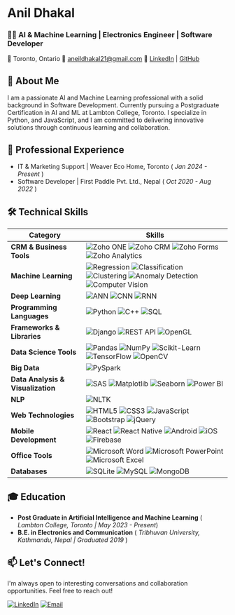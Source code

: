 # Anil Dhakal 

### 👨‍💻 AI & Machine Learning | Electronics Engineer | Software Developer
📍 Toronto, Ontario    📧 aneildhakal21@gmail.com    🔗 [LinkedIn](https://www.linkedin.com/in/anil-dhakal-380507176/) | [GitHub](https://github.com/pyserve/pyserve)

## 🚀 About Me
I am a passionate AI and Machine Learning professional with a solid background in Software Development. Currently pursuing a Postgraduate Certification in AI and ML at Lambton College, Toronto. I specialize in Python, and JavaScript, and I am committed to delivering innovative solutions through continuous learning and collaboration.

## 💼 Professional Experience
- IT & Marketing Support | Weaver Eco Home, Toronto ( *Jan 2024 - Present* )
- Software Developer | First Paddle Pvt. Ltd., Nepal ( *Oct 2020 - Aug 2022* )

## 🛠️ Technical Skills

| Category                     | Skills                                                                                   |
|------------------------------|------------------------------------------------------------------------------------------|
| **CRM & Business Tools**     | ![Zoho ONE](https://img.shields.io/badge/Zoho%20ONE-0072C6?style=for-the-badge&logo=zoho&logoColor=white) ![Zoho CRM](https://img.shields.io/badge/Zoho%20CRM-0072C6?style=for-the-badge&logo=zoho&logoColor=white) ![Zoho Forms](https://img.shields.io/badge/Zoho%20Forms-0072C6?style=for-the-badge&logo=zoho&logoColor=white) ![Zoho Analytics](https://img.shields.io/badge/Zoho%20Analytics-0072C6?style=for-the-badge&logo=zoho&logoColor=white) |
| **Machine Learning**         | ![Regression](https://img.shields.io/badge/Regression-FF6F00?style=for-the-badge) ![Classification](https://img.shields.io/badge/Classification-FF6F00?style=for-the-badge) ![Clustering](https://img.shields.io/badge/Clustering-FF6F00?style=for-the-badge) ![Anomaly Detection](https://img.shields.io/badge/Anomaly%20Detection-FF6F00?style=for-the-badge) ![Computer Vision](https://img.shields.io/badge/Computer%20Vision-FF6F00?style=for-the-badge) |
| **Deep Learning**            | ![ANN](https://img.shields.io/badge/ANN-FF6F00?style=for-the-badge) ![CNN](https://img.shields.io/badge/CNN-FF6F00?style=for-the-badge) ![RNN](https://img.shields.io/badge/RNN-FF6F00?style=for-the-badge) |
| **Programming Languages**    | ![Python](https://img.shields.io/badge/Python-3776AB?style=for-the-badge&logo=python&logoColor=white) ![C++](https://img.shields.io/badge/C%2B%2B-00599C?style=for-the-badge&logo=c%2B%2B&logoColor=white) ![SQL](https://img.shields.io/badge/SQL-4479A1?style=for-the-badge&logo=mysql&logoColor=white) |
| **Frameworks & Libraries**   | ![Django](https://img.shields.io/badge/Django-092E20?style=for-the-badge&logo=django&logoColor=white) ![REST API](https://img.shields.io/badge/REST%20API-FF6F00?style=for-the-badge) ![OpenGL](https://img.shields.io/badge/OpenGL-FF6F00?style=for-the-badge) |
| **Data Science Tools**       | ![Pandas](https://img.shields.io/badge/Pandas-150458?style=for-the-badge&logo=pandas&logoColor=white) ![NumPy](https://img.shields.io/badge/NumPy-013243?style=for-the-badge&logo=numpy&logoColor=white) ![Scikit-Learn](https://img.shields.io/badge/Scikit--Learn-F7931E?style=for-the-badge&logo=scikit-learn&logoColor=white) ![TensorFlow](https://img.shields.io/badge/TensorFlow-FF6F00?style=for-the-badge&logo=tensorflow&logoColor=white) ![OpenCV](https://img.shields.io/badge/OpenCV-5C3EE8?style=for-the-badge&logo=opencv&logoColor=white) |
| **Big Data**                 | ![PySpark](https://img.shields.io/badge/PySpark-E25A00?style=for-the-badge&logo=apache-spark&logoColor=white) |
| **Data Analysis & Visualization** | ![SAS](https://img.shields.io/badge/SAS-00A7E1?style=for-the-badge&logo=sas&logoColor=white) ![Matplotlib](https://img.shields.io/badge/Matplotlib-11557C?style=for-the-badge&logo=python&logoColor=white) ![Seaborn](https://img.shields.io/badge/Seaborn-30B5B5?style=for-the-badge&logo=python&logoColor=white) ![Power BI](https://img.shields.io/badge/Power_BI-F2C811?style=for-the-badge&logo=powerbi&logoColor=black) |
| **NLP**                      | ![NLTK](https://img.shields.io/badge/NLTK-5B8DF0?style=for-the-badge&logo=python&logoColor=white) |
| **Web Technologies**         | ![HTML5](https://img.shields.io/badge/HTML5-E34F26?style=for-the-badge&logo=html5&logoColor=white) ![CSS3](https://img.shields.io/badge/CSS3-1572B6?style=for-the-badge&logo=css3&logoColor=white) ![JavaScript](https://img.shields.io/badge/JavaScript-F7DF1E?style=for-the-badge&logo=javascript&logoColor=black) ![Bootstrap](https://img.shields.io/badge/Bootstrap-563D7C?style=for-the-badge&logo=bootstrap&logoColor=white) ![jQuery](https://img.shields.io/badge/jQuery-0769AD?style=for-the-badge&logo=jquery&logoColor=white) |
| **Mobile Development**       | ![React](https://img.shields.io/badge/React-20232A?style=for-the-badge&logo=react&logoColor=61DAFB) ![React Native](https://img.shields.io/badge/React_Native-20232A?style=for-the-badge&logo=react&logoColor=61DAFB) ![Android](https://img.shields.io/badge/Android-3DDC84?style=for-the-badge&logo=android&logoColor=white) ![iOS](https://img.shields.io/badge/iOS-999999?style=for-the-badge&logo=apple&logoColor=white) ![Firebase](https://img.shields.io/badge/Firebase-FFCA28?style=for-the-badge&logo=firebase&logoColor=black) |
| **Office Tools**             | ![Microsoft Word](https://img.shields.io/badge/Microsoft%20Word-2B579A?style=for-the-badge&logo=microsoftword&logoColor=white) ![Microsoft PowerPoint](https://img.shields.io/badge/Microsoft%20PowerPoint-B7472A?style=for-the-badge&logo=microsoftpowerpoint&logoColor=white) ![Microsoft Excel](https://img.shields.io/badge/Microsoft%20Excel-217346?style=for-the-badge&logo=microsoftexcel&logoColor=white) |
| **Databases**                | ![SQLite](https://img.shields.io/badge/SQLite-003B57?style=for-the-badge&logo=sqlite&logoColor=white) ![MySQL](https://img.shields.io/badge/MySQL-4479A1?style=for-the-badge&logo=mysql&logoColor=white) ![MongoDB](https://img.shields.io/badge/MongoDB-47A248?style=for-the-badge&logo=mongodb&logoColor=white) |

## 🎓 Education
- **Post Graduate in Artificial Intelligence and Machine Learning**  ( *Lambton College, Toronto | May 2023 - Present*)
- **B.E. in Electronics and Communication**  ( *Tribhuvan University, Kathmandu, Nepal | Graduated 2019* )

## 📫 Let's Connect!
I'm always open to interesting conversations and collaboration opportunities. Feel free to reach out!

[![LinkedIn](https://img.shields.io/badge/LinkedIn-0077B5?style=for-the-badge&logo=linkedin&logoColor=white)](https://www.linkedin.com/in/anil-dhakal-380507176/)
[![Email](https://img.shields.io/badge/Email-D14836?style=for-the-badge&logo=gmail&logoColor=white)](mailto:aneildhakal21@gmail.com)
